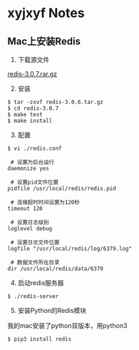 xyjxyf Notes
======
## Mac上安装Redis

1. 下载源文件

[redis-3.0.7.rar.gz](http://download.redis.io/releases/)

2. 安装

```
$ tar -zxvf redis-3.0.6.tar.gz
$ cd redis-3.0.7
$ make test
$ make install
```

3. 配置

```
$ vi ./redis.conf
	
 # 设置为后台运行
daemonize yes

 # 设置pid文件位置
pidfile /usr/local/redis/redis.pid

 # 连接超时时间设置为120秒
timeout 120

 # 设置日志级别
loglevel debug

 # 设置日志文件位置
logfile "/usr/local/redis/log/6379.log"

 # 数据文件所在目录
dir /usr/local/redis/data/6379
```

4. 启动redis服务器

```
$ ./redis-server
```

5. 安装Python的Redis模块

我的mac安装了python双版本，用python3


```
$ pip3 install redis
```